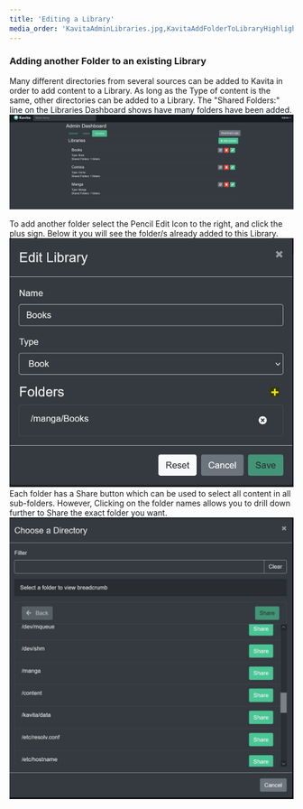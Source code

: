 ```yaml
---
title: 'Editing a Library'
media_order: 'KavitaAdminLibraries.jpg,KavitaAddFolderToLibraryHighlighted.jpg,KavitaDirectoryChoose.jpg'
---
```


### Adding another Folder to an existing Library

Many different directories from several sources can be added to Kavita in order to add content to a Library. As long as the Type of content is the same, other directories can be added to a Library.
The "Shared Folders:" line on the Libraries Dashboard shows have many folders have been added.
![KavitaAdminLibraries](KavitaAdminLibraries.jpg "KavitaAdminLibraries")

To add another folder select the Pencil Edit Icon to the right, and click the plus sign. Below it you will see the folder/s already added to this Library.
![KavitaAddFolderToLibraryHighlighted](KavitaAddFolderToLibraryHighlighted.jpg "KavitaAddFolderToLibraryHighlighted")
Each folder has a Share button which can be used to select all content in all sub-folders. However, Clicking on the folder names allows you to drill down further to Share the exact folder you want.
![KavitaDirectoryChoose](KavitaDirectoryChoose.jpg "KavitaDirectoryChoose")